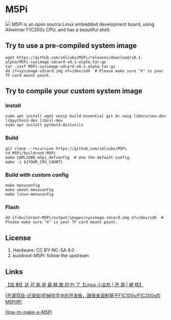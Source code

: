 # M5Pi
![](https://github.com/imliubo/M5Pi/blob/main/assets/images/M5Pi-02.jpg)
M5Pi is an open source Linux embedded development board, using Allwinner F1C200s CPU, and has a beautiful shell.

## Try to use a pre-compiled system image
```shell
wget https://github.com/imliubo/M5Pi/releases/download/v0.1-alpha/M5Pi-sysimage-sdcard-v0.1-alpha.tar.gz
tar -zxvf M5Pi-sysimage-sdcard-v0.1-alpha.tar.gz
dd if=sysimage-sdcard.img of=/dev/sdX  # Please make sure "X" is your TF card mount point.
```

## Try to compile your custom system image

### Install
```shell
sudo apt install wget unzip build-essential git bc swig libncurses-dev libpython3-dev libssl-dev
sudo apt install python3-distutils
```

### Build
```shell
git clone --recursive https://github.com/imliubo/M5Pi
cd M5Pi/buildroot-M5Pi
make IAMLIUBO_m5pi_defconfig  # Use the default config.
make -j ${YOUR_CPU_COUNT}
```

### Build with custom config
```shell
make menuconfig
make uboot-menuconfig
make linux-menuconfig
```

### Flash
```shell
dd if=buildroot-M5Pi/output/images/sysimage-sdcard.img of=/dev/sdX  # Please make sure "X" is your TF card mount point.
```

## License
1. Hardware: CC BY-NC-SA 4.0
2. buildroot-M5Pi: follow the upstream

## Links
[【自 制】这 可 能 是 最 精 致 的 Pi 了【Linux 小主机 | 开 源 | 硬 核】](https://www.bilibili.com/video/BV1RV411W7eH/)

[[开源项目-记录贴]扔掉你手中的开发板，跟我来自制基于F1C100s/F1C200s的M5Pi吧!](https://whycan.com/t_6402.html)

[How-to-make-a-M5Pi](https://blogs.oopswow.com/2021/08/13/How-to-make-a-M5Pi/)
